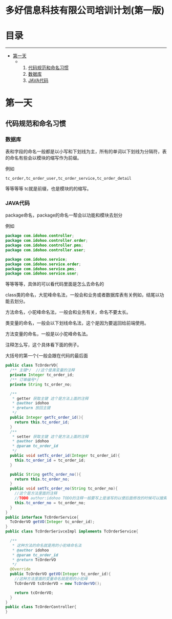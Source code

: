 # **多好信息科技有限公司培训计划**(第一版)
# **目录**
* * *
- [第一天](#第一天)
  - 1. [代码规范和命名习惯](#代码规范和命名习惯)
      1. [数据库](#数据库)
      2. [JAVA代码](#JAVA代码)

# 第一天
## 代码规范和命名习惯
### 数据库
表和字段的命名一般都是以小写和下划线为主，所有的单词以下划线为分隔符，表的命名有些会以模块的缩写作为前缀。

例如
```
tc_order,tc_order_user,tc_order_service,tc_order_detail
```
等等等等 tc就是前缀，也是模块的的缩写。
### JAVA代码
package命名，package的命名一帮会以功能和模块去划分

例如
```JAVA
package com.idohoo.controller;
package com.idohoo.controller.order;
package com.idohoo.controller.pms;
package com.idohoo.controller.user;

package com.idohoo.service;
package com.idohoo.service.order;
package com.idohoo.service.pms;
package com.idohoo.service.user;
```
等等等等，具体的可以看代码里面是怎么去命名的

class类的命名，大驼峰命名法，一般会和业务或者数据库表有关例如，结尾以功能去划分。

方法命名，小驼峰命名法，一般会和业务有关，命名不要太长。

类变量的命名，一般会以下划线命名法，这个是因为要返回给前端使用。

方法变量的命名，一般是以小驼峰命名法。

注释怎么写，这个具体看下面的例子。

大括号的第一个{一般会跟在代码的最后面
```JAVA
public class TcOrderVO{
  /** 主键*/  //这个是类变量的注释
  private Integer tc_order_id;
  /** 订单编号*/
  private String tc_order_no;

  /**
   * getter 获取主键 这个是方法上面的注释
   * @author idohoo
   * @return 放回主键
   */
  public Integer getTc_order_id(){
    return this.tc_order_id;
  }
  /**
   * setter 获取主键 这个是方法上面的注释
   * @author idohoo
   * @param tc_order_id
   */
  public void setTc_order_id(Integer tc_order_id){
    this.tc_order_id = tc_order_id;
  }

  public String getTc_order_no(){
    return this.tc_order_no;
  }
  public void setTc_order_no(String tc_order_no){
    //这个是方法里面的注释
    //TODO author:idohoo TODO的注释一般要写上是谁写的以便后面修改的时候可以搜索到
    this.tc_order_no = tc_order_no;
  }
}
public interface TcOrderService{  
  TcOrderVO getVO(Integer tc_order_id);
}
public class TcOrderSerivceImpl implements TcOrderService{

  /**
   * 这种方法的命名就是用的小驼峰命名法
   * @author idohoo
   * @param tc_order_id
   * @return TcOrderVO
   */
  @Override
  public TcOrderVO getVO(Integer tc_order_id){
    //这种方法里面的变量命名就是用的小驼峰
    TcOrderVO tcOrderVO = new TcOrderVO();

    return tcOrderVO;
  }
}
public class TcOrderController{
}
```

